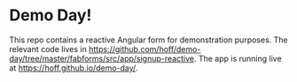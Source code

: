 # Demo Day!

This repo contains a reactive Angular form for demonstration purposes. The relevant code lives in https://github.com/hoff/demo-day/tree/master/fabforms/src/app/signup-reactive. The app is running live at https://hoff.github.io/demo-day/.

